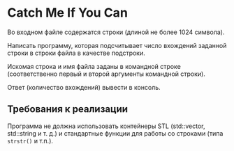 # Catch Me If You Can

Во входном файле содержатся строки (длиной не более 1024 символа).

Написать программу, которая подсчитывает число вхождений заданной строки в строки файла в качестве подстроки.

Искомая строка и имя файла заданы в командной строке (соответственно первый и второй аргументы командной строки). 

Ответ (количество вхождений) вывести в консоль.

## Требования к реализации
Программа не должна использовать контейнеры STL (std::vector, std::string и т. д.) и стандартные функции для работы со строками (типа `strstr()` и т.п.). 
